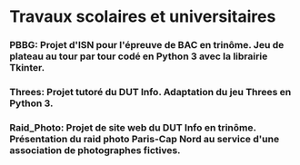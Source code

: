 # Travaux scolaires et universitaires
### PBBG: Projet d'ISN pour l'épreuve de BAC en trinôme. Jeu de plateau au tour par tour codé en Python 3 avec la librairie Tkinter.
### Threes: Projet tutoré du DUT Info. Adaptation du jeu Threes en Python 3.
### Raid_Photo: Projet de site web du DUT Info en trinôme. Présentation du raid photo Paris-Cap Nord au service d'une association de photographes fictives.
